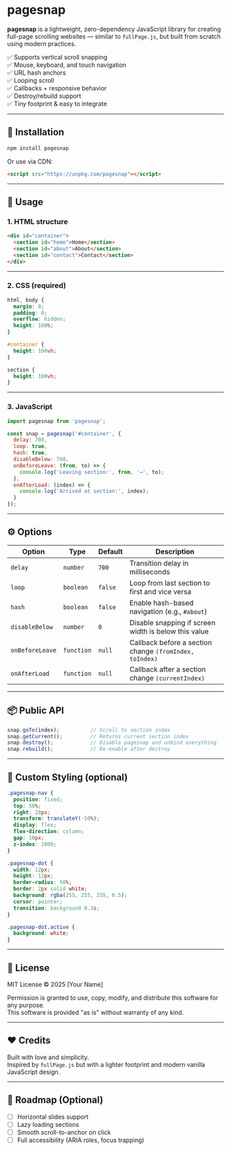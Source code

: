 # pagesnap

**pagesnap** is a lightweight, zero-dependency JavaScript library for creating full-page scrolling websites — similar to `fullPage.js`, but built from scratch using modern practices.

✅ Supports vertical scroll snapping  
✅ Mouse, keyboard, and touch navigation  
✅ URL hash anchors  
✅ Looping scroll  
✅ Callbacks + responsive behavior  
✅ Destroy/rebuild support  
✅ Tiny footprint & easy to integrate

---

## 🚀 Installation

```bash
npm install pagesnap
```

Or use via CDN:

```html
<script src="https://unpkg.com/pagesnap"></script>
```

---

## 🔧 Usage

### 1. HTML structure

```html
<div id="container">
  <section id="home">Home</section>
  <section id="about">About</section>
  <section id="contact">Contact</section>
</div>
```

---

### 2. CSS (required)

```css
html, body {
  margin: 0;
  padding: 0;
  overflow: hidden;
  height: 100%;
}

#container {
  height: 100vh;
}

section {
  height: 100vh;
}
```

---

### 3. JavaScript

```javascript
import pagesnap from 'pagesnap';

const snap = pagesnap('#container', {
  delay: 700,
  loop: true,
  hash: true,
  disableBelow: 768,
  onBeforeLeave: (from, to) => {
    console.log('Leaving section:', from, '→', to);
  },
  onAfterLoad: (index) => {
    console.log('Arrived at section:', index);
  }
});
```

---

## ⚙️ Options

| Option           | Type     | Default | Description                                                  |
|------------------|----------|---------|--------------------------------------------------------------|
| `delay`          | `number` | `700`   | Transition delay in milliseconds                            |
| `loop`           | `boolean`| `false` | Loop from last section to first and vice versa              |
| `hash`           | `boolean`| `false` | Enable hash-based navigation (e.g., `#about`)               |
| `disableBelow`   | `number` | `0`     | Disable snapping if screen width is below this value        |
| `onBeforeLeave`  | `function`| `null` | Callback before a section change `(fromIndex, toIndex)`     |
| `onAfterLoad`    | `function`| `null` | Callback after a section change `(currentIndex)`            |

---

## 📦 Public API

```javascript
snap.goTo(index);          // Scroll to section index
snap.getCurrent();         // Returns current section index
snap.destroy();            // Disable pagesnap and unbind everything
snap.rebuild();            // Re-enable after destroy
```

---

## 🎨 Custom Styling (optional)

```css
.pagesnap-nav {
  position: fixed;
  top: 50%;
  right: 20px;
  transform: translateY(-50%);
  display: flex;
  flex-direction: column;
  gap: 10px;
  z-index: 1000;
}

.pagesnap-dot {
  width: 12px;
  height: 12px;
  border-radius: 50%;
  border: 2px solid white;
  background: rgba(255, 255, 255, 0.5);
  cursor: pointer;
  transition: background 0.3s;
}

.pagesnap-dot.active {
  background: white;
}
```

---

## 📜 License

MIT License © 2025 [Your Name]

Permission is granted to use, copy, modify, and distribute this software for any purpose.  
This software is provided "as is" without warranty of any kind.

---

## ❤️ Credits

Built with love and simplicity.  
Inspired by `fullPage.js` but with a lighter footprint and modern vanilla JavaScript design.

---

## 🔗 Roadmap (Optional)

- [ ] Horizontal slides support  
- [ ] Lazy loading sections  
- [ ] Smooth scroll-to-anchor on click  
- [ ] Full accessibility (ARIA roles, focus trapping)
